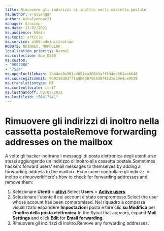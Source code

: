 ```yaml
---
title: Rimuovere gli indirizzi di inoltro nella cassetta postale
ms.author: v-aiyengar
author: AshaIyengar21
manager: dansimp
ms.date: 17/02/2021
ms.audience: Admin
ms.topic: article
ms.service: o365-administration
ROBOTS: NOINDEX, NOFOLLOW
localization_priority: Normal
ms.collection: Adm_O365
ms.custom:
- "9002486"
- "7524"
ms.openlocfilehash: 3b44ae0a981ad851ea368b3aff194ec061ae6648
ms.sourcegitcommit: 969219d6dff18d86d679d4d8741d1e39e4ce9539
ms.translationtype: MT
ms.contentlocale: it-IT
ms.lasthandoff: 03/03/2021
ms.locfileid: "50417241"
---
```

# <a name="remove-forwarding-addresses-on-the-mailbox"></a><span data-ttu-id="03978-102">Rimuovere gli indirizzi di inoltro nella cassetta postale</span><span class="sxs-lookup"><span data-stu-id="03978-102">Remove forwarding addresses on the mailbox</span></span>

<span data-ttu-id="03978-103">A volte gli hacker inoltrano i messaggi di posta elettronica degli utenti a se stessi aggiungendo un indirizzo di inoltro alla cassetta postale.</span><span class="sxs-lookup"><span data-stu-id="03978-103">Sometimes hackers forward users' email messages to themselves by adding a forwarding address to the mailbox.</span></span> <span data-ttu-id="03978-104">Ecco come controllare gli indirizzi di inoltro e rimuoverli:</span><span class="sxs-lookup"><span data-stu-id="03978-104">Here's how to check for forwarding addresses and remove them:</span></span>

1. <span data-ttu-id="03978-105">Selezionare **Utenti**  >  **[attivi](https://go.microsoft.com/fwlink/p/?linkid=834822)**.</span><span class="sxs-lookup"><span data-stu-id="03978-105">Select **Users** > **[Active users](https://go.microsoft.com/fwlink/p/?linkid=834822)**.</span></span>
1. <span data-ttu-id="03978-106">Selezionare l'utente il cui account è stato compromesso.</span><span class="sxs-lookup"><span data-stu-id="03978-106">Select the user whose account has been compromised.</span></span> <span data-ttu-id="03978-107">Nel riquadro a comparsa visualizzato espandere **Impostazioni** posta e fare clic **su Modifica** per **l'inoltro della posta elettronica.**</span><span class="sxs-lookup"><span data-stu-id="03978-107">In the flyout that appears, expand **Mail Settings** and click **Edit** for **Email forwarding**.</span></span>
1. <span data-ttu-id="03978-108">Rimuovere gli indirizzi di inoltro.</span><span class="sxs-lookup"><span data-stu-id="03978-108">Remove any forwarding addresses.</span></span>
